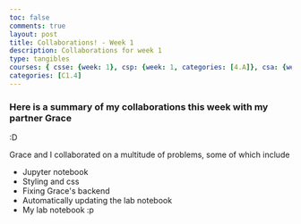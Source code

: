 ```yaml
---
toc: false
comments: true
layout: post
title: Collaborations! - Week 1
description: Collaborations for week 1
type: tangibles
courses: { csse: {week: 1}, csp: {week: 1, categories: [4.A]}, csa: {week: 0}, labnotebook: {week: 1} }
categories: [C1.4]
---
```


### Here is a summary of my collaborations this week with my partner Grace
:D

Grace and I collaborated on a multitude of problems, some of which include
- Jupyter notebook 
- Styling and css
- Fixing Grace's backend
- Automatically updating the lab notebook
- My lab notebook :p
